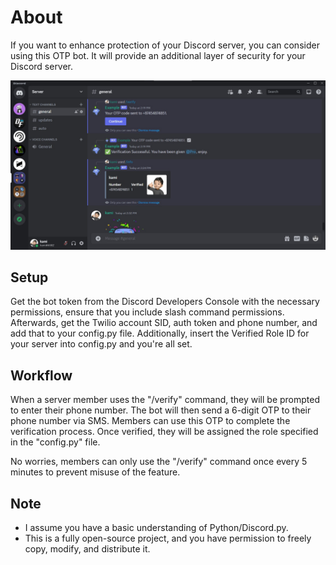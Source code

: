 # About
If you want to enhance protection of your Discord server, you can consider using this OTP bot. It will provide an additional layer of security for your Discord server.

![Sample](data/sample.jpg)

## Setup
Get the bot token from the Discord Developers Console with the necessary permissions, ensure that you include slash command permissions. Afterwards, get the Twilio account SID, auth token and phone number, and add that to your config.py file. Additionally, insert the Verified Role ID for your server into config.py and you're all set.

## Workflow
When a server member uses the "/verify" command, they will be prompted to enter their phone number. The bot will then send a 6-digit OTP to their phone number via SMS. Members can use this OTP to complete the verification process. Once verified, they will be assigned the role specified in the "config.py" file.

No worries, members can only use the "/verify" command once every 5 minutes to prevent misuse of the feature.

## Note
- I assume you have a basic understanding of Python/Discord.py.
- This is a fully open-source project, and you have permission to freely copy, modify, and distribute it.
